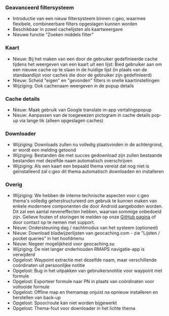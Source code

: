 ### Geavanceerd filtersysteem
- Introductie van een nieuw filtersysteem binnen c:geo, waarmee flexibele, combineerbare filters opgeslagen kunnen worden
- Beschikbaar in zowel cachelijsten als kaartweergave
- Nieuwe functie "Zoeken middels filter"

### Kaart
- Nieuw: Bij het maken van een door de gebruiker gedefinieerde cache tijdens het weergeven van een kaart uit een lijst: Bied gebruiker aan om een nieuwe cache op te slaan in de huidige lijst (in plaats van de standaardlijst voor caches die door de gebruiker zijn gedefinieerd)
- Nieuw: Scheid "eigen" en "gevonden" filters in snelle kaartinstellingen
- Wijziging: Ook cachenaam weergeven in de popup details

### Cache details
- Nieuw: Maak gebruik van Google translate in-app vertalingspopup
- Nieuw: Aanpassen van de toegewezen pictogram in cache details pop-up via lange tik (alleen opgeslagen caches)

### Downloader
- Wijziging: Downloads zullen nu volledig plaatsvinden in de achtergrond, er wordt een melding getoond
- Wijziging: Bestanden die met succes gedownload zijn zullen bestaande bestanden met dezelfde naam automatisch overschrijven
- Wijziging: Als een kaart een bepaald thema vereist dat nog niet is geïnstalleerd zal c:geo dit thema automatisch downloaden en installeren

### Overig
- Wijziging: We hebben de interne technische aspecten voor c:geo thema's volledig geherstructureerd om gebruik te kunnen maken van enkele modernere componenten die door Android aangeboden worden. Dit zal een aantal neveneffecten hebben, waarvan sommige onbedoeld zijn. Gelieve fouten of storingen te melden op onze [GitHub pagina](https://www.github.com/cgeo/cgeo/issues) of door contact op te nemen met support.
- Nieuw: Ondersteuning dag / nachtmodus van het systeem (optioneel)
- Nieuw: Download bladwijzerlijsten van geocaching.com - zie "Lijsten / pocket queries" in het hoofdmenu
- Nieuw: Negeer mogelijkheid voor geocaching.su
- Wijziging: De niet langer onderhouden RMAPS navigatie-app is verwijderd
- Opgelost: Waypoint extractie met dezelfde naam, maar verschillende coördinaten uit persoonlijke notitie
- Opgelost: Bug in het uitpakken van gebruikersnotitie voor waypoint met formule
- Opgelost: Exporteer formule naar PN in plaats van coördinaten voor voltooide formule
- Opgelost: Offline map en themamap onjuist na opnieuw installeren en herstellen van back-up
- Opgelost: Spoor/route kan niet worden bijgewerkt
- Opgelost: Thema-fout voor downloader in het lichte thema
